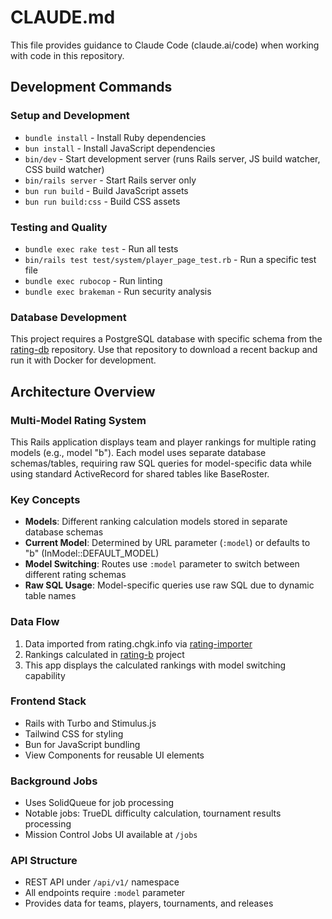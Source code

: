 # CLAUDE.md

This file provides guidance to Claude Code (claude.ai/code) when working with code in this repository.

## Development Commands

### Setup and Development
- `bundle install` - Install Ruby dependencies
- `bun install` - Install JavaScript dependencies  
- `bin/dev` - Start development server (runs Rails server, JS build watcher, CSS build watcher)
- `bin/rails server` - Start Rails server only
- `bun run build` - Build JavaScript assets
- `bun run build:css` - Build CSS assets

### Testing and Quality
- `bundle exec rake test` - Run all tests
- `bin/rails test test/system/player_page_test.rb` - Run a specific test file
- `bundle exec rubocop` - Run linting
- `bundle exec brakeman` - Run security analysis

### Database Development
This project requires a PostgreSQL database with specific schema from the [rating-db](https://github.com/chgk-gg/rating-db) repository. Use that repository to download a recent backup and run it with Docker for development.

## Architecture Overview

### Multi-Model Rating System
This Rails application displays team and player rankings for multiple rating models (e.g., model "b"). Each model uses separate database schemas/tables, requiring raw SQL queries for model-specific data while using standard ActiveRecord for shared tables like BaseRoster.

### Key Concepts
- **Models**: Different ranking calculation models stored in separate database schemas
- **Current Model**: Determined by URL parameter (`:model`) or defaults to "b" (InModel::DEFAULT_MODEL)
- **Model Switching**: Routes use `:model` parameter to switch between different rating schemas
- **Raw SQL Usage**: Model-specific queries use raw SQL due to dynamic table names

### Data Flow
1. Data imported from rating.chgk.info via [rating-importer](https://github.com/chgk-gg/rating-importer)
2. Rankings calculated in [rating-b](https://github.com/chgk-gg/rating-b) project
3. This app displays the calculated rankings with model switching capability

### Frontend Stack
- Rails with Turbo and Stimulus.js
- Tailwind CSS for styling
- Bun for JavaScript bundling
- View Components for reusable UI elements

### Background Jobs
- Uses SolidQueue for job processing
- Notable jobs: TrueDL difficulty calculation, tournament results processing
- Mission Control Jobs UI available at `/jobs`

### API Structure
- REST API under `/api/v1/` namespace
- All endpoints require `:model` parameter
- Provides data for teams, players, tournaments, and releases
